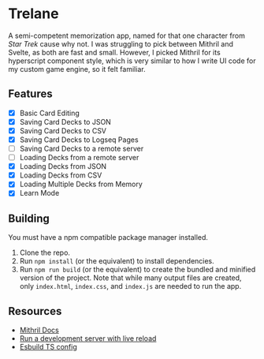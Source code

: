 # Trelane
A semi-competent memorization app, named for that one character from _Star Trek_ cause why not.
I was struggling to pick between Mithril and Svelte, as both are fast and small.
However, I picked Mithril for its hyperscript component style, 
which is very similar to how I write UI code for my custom game engine, so it felt familiar.

## Features
- [X] Basic Card Editing
- [X] Saving Card Decks to JSON
- [X] Saving Card Decks to CSV
- [X] Saving Card Decks to Logseq Pages
- [ ] Saving Card Decks to a remote server
- [ ] Loading Decks from a remote server
- [x] Loading Decks from JSON
- [x] Loading Decks from CSV
- [x] Loading Multiple Decks from Memory
- [x] Learn Mode

## Building
You must have a npm compatible package manager installed.
1. Clone the repo.
2. Run `npm install` (or the equivalent) to install dependencies.
3. Run `npm run build` (or the equivalent) to create the bundled and minified version of the project. Note that while many output files are created, only `index.html`, `index.css`, and `index.js` are needed to run the app.

## Resources
- [Mithril Docs](https://mithril.js.org/)
- [Run a development server with live reload](https://til.jakelazaroff.com/esbuild/run-a-development-server-with-live-reload/)
- [Esbuild TS config](https://eisenbergeffect.medium.com/an-esbuild-setup-for-typescript-3b24852479fe)